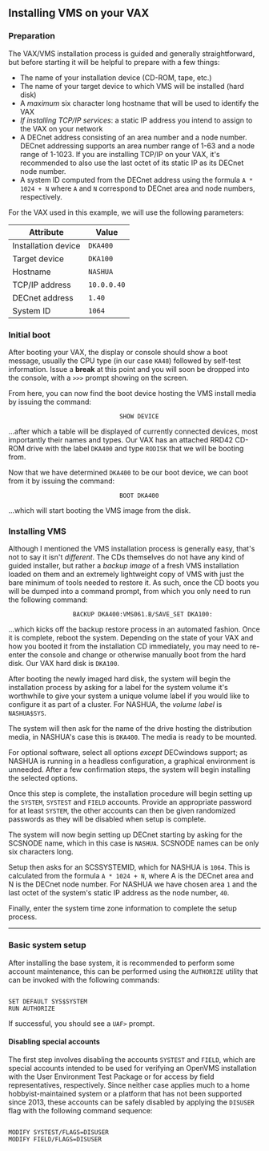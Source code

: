 Installing VMS on your VAX
--------------------------------------------------------------------------------

### Preparation

The VAX/VMS installation process is guided and generally straightforward, but
before starting it will be helpful to prepare with a few things:
* The name of your installation device (CD-ROM, tape, etc.)
* The name of your target device to which VMS will be installed (hard disk)
* A *maximum* six character long hostname that will be used to identify the VAX
* *If installing TCP/IP services*: a static IP address you intend to assign to
  the VAX on your network
* A DECnet address consisting of an area number and a node number. DECnet
  addressing supports an area number range of 1-63 and a node range of 1-1023.
  If you are installing TCP/IP on your VAX, it's recommended to also use the 
  last octet of its static IP as its DECnet node number.
* A system ID computed from the DECnet address using the formula `A * 1024 + N`
  where `A` and `N` correspond to DECnet area and node numbers, respectively.

For the VAX used in this example, we will use the following parameters:

| Attribute           | Value       |
|---------------------|-------------|
| Installation device | `DKA400`    |
| Target device       | `DKA100`    |
| Hostname            | `NASHUA`    |
| TCP/IP address      | `10.0.0.40` |
| DECnet address      | `1.40`      |
| System ID           | `1064`      |

### Initial boot

After booting your VAX, the display or console should show a boot message,
usually the CPU type (in our case `KA48`) followed by self-test information.
Issue a **break** at this point and you will soon be dropped into the console,
with a `>>>` prompt showing on the screen.

From here, you can now find the boot device hosting the VMS install media by
issuing the command:

`                                SHOW DEVICE                                   `

...after which a table will be displayed of currently connected devices,
most importantly their names and types. Our VAX has an attached RRD42 CD-ROM
drive with the label `DKA400` and type `RODISK` that we will be booting from.

Now that we have determined `DKA400` to be our boot device, we can boot from
it by issuing the command:

`                                BOOT DKA400                                   `

...which will start booting the VMS image from the disk. 

### Installing VMS

Although I mentioned the VMS installation process is generally easy, that's not
to say it isn't *different*. The CDs themselves do not have any kind of guided
installer, but rather a *backup image* of a fresh VMS installation loaded on
them and an extremely lightweight copy of VMS with just the bare minimum of
tools needed to restore it. As such, once the CD boots you will be dumped into
a command prompt, from which you only need to run the following command:

`                   BACKUP DKA400:VMS061.B/SAVE_SET DKA100:                    `

...which kicks off the backup restore process in an automated fashion. Once it
is complete, reboot the system. Depending on the state of your VAX and how you
booted it from the installation CD immediately, you may need to re-enter the
console and change or otherwise manually boot from the hard disk. Our VAX
hard disk is `DKA100`.

After booting the newly imaged hard disk, the system will begin the installation 
process by asking for a label for the system volume it's worthwhile to give your 
system a unique volume label if you would like to configure it as part of a 
cluster. For NASHUA, the *volume label* is `NASHUA$SYS`.

The system will then ask for the name of the drive hosting the distribution
media, in NASHUA's case this is `DKA400`. The media is ready to be mounted.

For optional software, select all options *except* DECwindows support; as
NASHUA is running in a headless configuration, a graphical environment is
unneeded. After a few confirmation steps, the system will begin installing 
the selected options.

Once this step is complete, the installation procedure will begin setting up
the `SYSTEM`, `SYSTEST` and `FIELD` accounts. Provide an appropriate password
for at least `SYSTEM`, the other accounts can then be given randomized passwords 
as they will be disabled when setup is complete.

The system will now begin setting up DECnet starting by asking for the SCSNODE
name, which in this case is `NASHUA`. SCSNODE names can be only six characters
long.

Setup then asks for an SCSSYSTEMID, which for NASHUA is `1064`. This is
calculated from the formula `A * 1024 + N`, where A is the DECnet area and
N is the DECnet node number. For NASHUA we have chosen area `1` and the
last octet of the system's static IP address as the node number, `40`.

Finally, enter the system time zone information to complete the setup process.

--------------------------------------------------------------------------------

### Basic system setup

After installing the base system, it is recommended to perform some account
maintenance, this can be performed using the `AUTHORIZE` utility that can be
invoked with the following commands:

```DCL   

SET DEFAULT SYS$SYSTEM
RUN AUTHORIZE 

```

If successful, you should see a `UAF>` prompt.

#### Disabling special accounts

The first step involves disabling the accounts `SYSTEST` and `FIELD`,
which are special accounts intended to be used for verifying an OpenVMS
installation with the User Environment Test Package or for access by field
representatives, respectively. Since neither case applies much to a home
hobbyist-maintained system or a platform that has not been supported since
2013, these accounts can be safely disabled by applying the `DISUSER` flag
with the following command sequence:

```UAF

MODIFY SYSTEST/FLAGS=DISUSER
MODIFY FIELD/FLAGS=DISUSER

```
